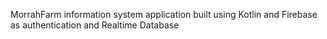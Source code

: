 MorrahFarm information system application built using Kotlin and Firebase as authentication and Realtime Database
